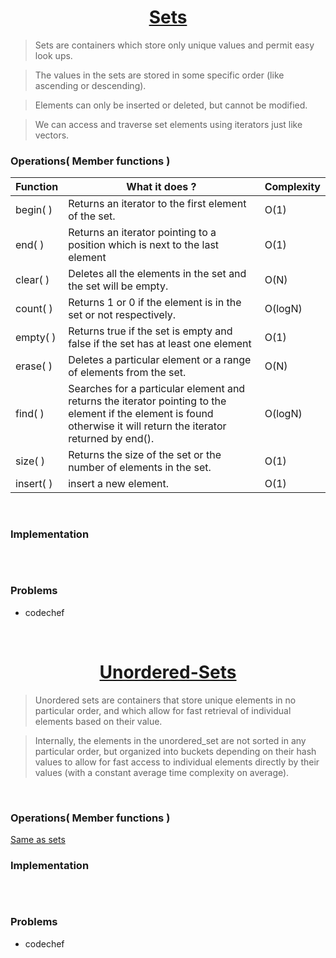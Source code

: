 <h1 align="center"><a href="#"> Sets </a></h1>

> Sets are containers which store only unique values and permit easy look ups.

> The values in the sets are stored in some specific order (like ascending or descending).

> Elements can only be inserted or deleted, but cannot be modified.

> We can access and traverse set elements using iterators just like vectors.

### Operations( Member functions )

| <center>Function </center>    | <center>What it does ?</center>  | <center>Complexity</center>  |
| :------------- | :------------- | :------------- |
| <a>begin( )</a>        | Returns an iterator to the first element of the set.       | O(1)
| <a>end( ) </a>      | Returns an iterator pointing to a position which is next to the last element       | O(1)
| <a>clear( )</a>     |  Deletes all the elements in the set and the set will be empty.       | O(N)
| <a>count( ) </a>    | Returns 1 or 0 if the element is in the set or not respectively.       | O(logN)
| <a>empty( ) </a>       |  Returns true if the set is empty and false if the set has at least one element       | O(1)
| <a>erase( ) </a>      |  Deletes a particular element or a range of elements from the set.       | O(N)
| <a>find( ) </a>      | Searches for a particular element and returns the iterator pointing to the element if the element is found otherwise it will return the iterator returned by end().       | O(logN)
| <a>size( ) </a>      | Returns the size of the set or the number of elements in the set.       | O(1)
| <a>insert( ) </a>      |  insert a new element.       | O(1)

<br>


### Implementation

```C++


```
<br>

### Problems

 * codechef
<br>

<h1 align="center"><a href="#"> Unordered-Sets </a></h1>

> Unordered sets are containers that store unique elements in no particular order, and which allow for fast retrieval of individual elements based on their value.

> Internally, the elements in the unordered_set are not sorted in any particular order, but organized into buckets depending on their hash values to allow for fast access to individual elements directly by their values (with a constant average time complexity on average).
<br>

### Operations( Member functions )

[Same as sets](#Operations)

### Implementation

```C++


```
<br>

### Problems

 * codechef
<br>
